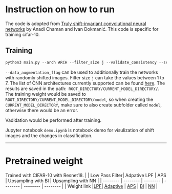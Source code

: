 # Instruction on how to run
The code is adopted from [Truly shift-invariant convolutional neural networks](https://github.com/achaman2/truly_shift_invariant_cnns/) by Anadi Chaman and Ivan Dokmanić. 
This code is specific for training cifar-10. 
## Training 


```python
python3 main.py --arch ARCH --filter_size j --validate_consistency --seed_num 0 --device_id 0 --model_folder CURRENT_MODEL_DIRECTORY --results_root_path ROOT_DIRECTORY --dataset_path PATH-TO-DATASET
```
```--data_augmentation_flag``` can be used to additionally train the networks with randomly shifted images. Filter size ```j``` can take the values between 1 to 7. The list of CNN architectures currently supported can be found [here](https://github.com/Alphafrey946/Upsampling_all_you_need/blob/main/supported_architectures.txt). The results are saved in the path:` ROOT_DIRECTORY/CURRENT_MODEL_DIRECTORY/`. 
The training weight would be saved to `ROOT_DIRECTORY/CURRENT_MODEL_DIRECTORY/model`, so when creating the `CURRENT_MODEL_DIRECTORY`, make sure to also create subfolder called `model`, otherwise there would be an error. 

Vadidation would be performed after training. 

Jupyter notebook `demo.ipynb` is notebook demo for visulization of shift images and the changes in classificaiton.  

---
# Pretrained weight
Trained with CIFAR-10 with Resnet18. 
|  | Low Pass Filter| Adpative LPF | APS | Upsampling with BI | Upsampling with NN |
| -------- | -------- | -------- | -------- | -------- | -------- |
| Weight link |[LPF](https://uwprod-my.sharepoint.com/:u:/g/personal/ydou8_wisc_edu/Ee1AACW51QtLs8MnPNXMTugBaQ-E1606xVdO31fujP7tKA?e=vhCOwc)| [Adaptive](https://uwprod-my.sharepoint.com/:u:/g/personal/ydou8_wisc_edu/EdKgEwSHHaZPvQtPNlejs8wBqjW69T5lO603YZwBQhcw9Q?e=u4S7jS) | [APS](https://uwprod-my.sharepoint.com/:u:/g/personal/ydou8_wisc_edu/ER8uLmSYCgVHvISEwRtr9i8BV8KdYC38cuawmh-_p-szTw?e=M1gxX9) | [BI](https://uwprod-my.sharepoint.com/:u:/g/personal/ydou8_wisc_edu/EZJbRwRf6f1ClYg2hxmhwFMBeR7sNrT3Xitr-zFs2Me6wA?e=GeqJjZ) | [NN](https://uwprod-my.sharepoint.com/:u:/g/personal/ydou8_wisc_edu/EfFd8bdKaSVIp7e2IpD1p4oBQIZAaAFdUS_2K9MXLMX2wA?e=0HGtar) |
